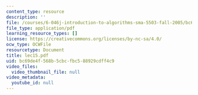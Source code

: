 ```yaml
---
content_type: resource
description: ''
file: /courses/6-046j-introduction-to-algorithms-sma-5503-fall-2005/bc69de4f568b5cbcfbc588929cdff4c9_lec15.pdf
file_type: application/pdf
learning_resource_types: []
license: https://creativecommons.org/licenses/by-nc-sa/4.0/
ocw_type: OCWFile
resourcetype: Document
title: lec15.pdf
uid: bc69de4f-568b-5cbc-fbc5-88929cdff4c9
video_files:
  video_thumbnail_file: null
video_metadata:
  youtube_id: null
---
```

